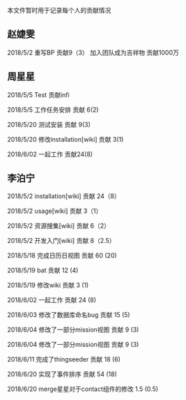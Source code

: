 本文件暂时用于记录每个人的贡献情况

## 赵婕雯

2018/5/2 重写BP 贡献9（3）
加入团队成为吉祥物 贡献1000万
## 周星星
2018/5/5 Test 贡献infi

2018/5/5 工作任务安排 贡献 6(2)

2018/5/20 测试安装 贡献 9(3)

2018/5/20 修改installation[wiki] 贡献 3(1)

2018/6/02 一起工作 贡献24(8)


## 李泊宁

2018/5/2 installation[wiki] 贡献 24（8）

2018/5/2 usage[wiki] 贡献 3（1）

2018/5/2 资源搜集[wiki] 贡献 6（2）

2018/5/2 开发入门[wiki] 贡献 8（2.5）

2018/5/18 完成日历日视图 贡献 60 (20)

2018/5/19 bat 贡献 12 (4)

2018/5/19 修改wiki 贡献 3 (1)

2018/6/02 一起工作 贡献 24 (8)

2018/6/03 修改了数据库命名bug 贡献 15 (5)

2018/6/04 修改了一部分mission视图 贡献 9 (3)

2018/6/04 修改了一部分mission视图 贡献 9 (3)

2018/6/11 完成了thingseeder 贡献 18 (6)

2018/6/20 实现了事件排序 贡献 54 (18)

2018/6/20 merge星星对于contact组件的修改 1.5 (0.5)
